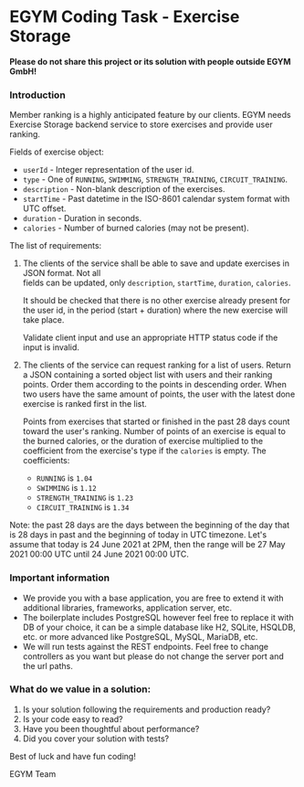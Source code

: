 # EGYM Coding Task - Exercise Storage

**Please do not share this project or its solution with people outside EGYM GmbH!**

### Introduction

Member ranking is a highly anticipated feature by our clients. EGYM needs Exercise Storage backend
service to store exercises and provide user ranking.

Fields of exercise object:

* `userId` - Integer representation of the user id.
* `type` - One of `RUNNING`, `SWIMMING`, `STRENGTH_TRAINING`, `CIRCUIT_TRAINING`.
* `description` - Non-blank description of the exercises.
* `startTime` - Past datetime in the ISO-8601 calendar system format with UTC offset.
* `duration` - Duration in seconds.
* `calories` - Number of burned calories (may not be present).

The list of requirements:

1. The clients of the service shall be able to save and update exercises in JSON format. Not all  
   fields can be updated, only `description`, `startTime`, `duration`, `calories`.

   It should be checked that there is no other exercise already present for the user id, in the
   period (start + duration) where the new exercise will take place.

   Validate client input and use an appropriate HTTP status code if the input is invalid.

2. The clients of the service can request ranking for a list of users. Return a JSON containing a
   sorted object list with users and their ranking points. Order them according to the points in
   descending order. When two users have the same amount of points, the user with the latest done
   exercise is ranked first in the list.

   Points from exercises that started or finished in the past 28 days count toward the user's
   ranking. Number of points of an exercise is equal to the burned calories, or the duration of
   exercise multiplied to the coefficient from the exercise's type if the `calories` is empty. The
   coefficients:

    * `RUNNING` is `1.04`
    * `SWIMMING` is `1.12`
    * `STRENGTH_TRAINING` is `1.23`
    * `CIRCUIT_TRAINING` is `1.34`

Note: the past 28 days are the days between the beginning of the day that is 28 days in past and the
beginning of today in UTC timezone. Let's assume that today is 24 June 2021 at 2PM, then the range
will be 27 May 2021 00:00 UTC until 24 June 2021 00:00 UTC.

### Important information

- We provide you with a base application, you are free to extend it with additional libraries,
  frameworks, application server, etc.
- The boilerplate includes PostgreSQL however feel free to replace it with DB of your choice, it can
  be a simple database like H2, SQLite, HSQLDB, etc. or more advanced like PostgreSQL, MySQL,
  MariaDB, etc.
- We will run tests against the REST endpoints. Feel free to change controllers as you want but
  please do not change the server port and the url paths.

### What do we value in a solution:

1. Is your solution following the requirements and production ready?
2. Is your code easy to read?
3. Have you been thoughtful about performance?
4. Did you cover your solution with tests?

Best of luck and have fun coding!

EGYM Team